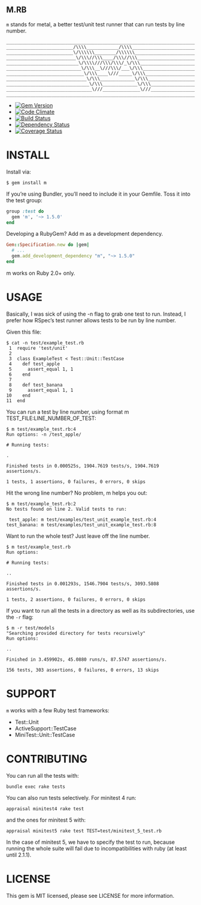 M.RB
----

`m` stands for metal, a better test/unit test runner that can run tests by line number.

    ________________________________________________________________________________
    _________________________/\\\\____________/\\\\_________________________________
    _________________________\/\\\\\\________/\\\\\\________________________________
    __________________________\/\\\//\\\____/\\\//\\\_______________________________
    ___________________________\/\\\\///\\\/\\\/_\/\\\______________________________
    ____________________________\/\\\__\///\\\/___\/\\\_____________________________
    _____________________________\/\\\____\///_____\/\\\____________________________
    ______________________________\/\\\_____________\/\\\___________________________
    _______________________________\/\\\_____________\/\\\__________________________
    ________________________________\///______________\///__________________________
    ________________________________________________________________________________


  - [![Gem Version](https://badge.fury.io/rb/m.png)](https://rubygems.org/gems/m)
  - [![Code Climate](https://codeclimate.com/github/qrush/m.png)](https://codeclimate.com/github/qrush/m)
  - [![Build Status](https://travis-ci.org/qrush/m.png)](https://travis-ci.org/qrush/m)
  - [![Dependency Status](https://gemnasium.com/qrush/m.png)](https://gemnasium.com/qrush/m)
  - [![Coverage Status](https://coveralls.io/repos/qrush/m/badge.png?branch=master)](https://coveralls.io/r/qrush/m)


INSTALL
=======

Install via:


    $ gem install m


If you’re using Bundler, you’ll need to include it in your Gemfile. Toss it into the test group:

``` ruby
group :test do
  gem 'm', '~> 1.5.0'
end
```

Developing a RubyGem? Add m as a development dependency.


``` ruby
Gem::Specification.new do |gem|
  # ...
  gem.add_development_dependency "m", "~> 1.5.0"
end
```

m works on Ruby 2.0+ only.


USAGE
=====

Basically, I was sick of using the -n flag to grab one test to run. Instead, I prefer how RSpec’s test runner allows tests to be run by line number.

Given this file:


    $ cat -n test/example_test.rb
     1  require 'test/unit'
     2
     3  class ExampleTest < Test::Unit::TestCase
     4    def test_apple
     5      assert_equal 1, 1
     6    end
     7
     8    def test_banana
     9      assert_equal 1, 1
    10    end
    11  end


You can run a test by line number, using format m TEST_FILE:LINE_NUMBER_OF_TEST:


    $ m test/example_test.rb:4
    Run options: -n /test_apple/

    # Running tests:

    .

    Finished tests in 0.000525s, 1904.7619 tests/s, 1904.7619 assertions/s.

    1 tests, 1 assertions, 0 failures, 0 errors, 0 skips


Hit the wrong line number? No problem, m helps you out:


    $ m test/example_test.rb:2
    No tests found on line 2. Valid tests to run:

     test_apple: m test/examples/test_unit_example_test.rb:4
    test_banana: m test/examples/test_unit_example_test.rb:8


Want to run the whole test? Just leave off the line number.


    $ m test/example_test.rb
    Run options:

    # Running tests:

    ..

    Finished tests in 0.001293s, 1546.7904 tests/s, 3093.5808 assertions/s.

    1 tests, 2 assertions, 0 failures, 0 errors, 0 skips

If you want to run all the tests in a directory as well as its subdirectories, use the `-r` flag:

    $ m -r test/models
    "Searching provided directory for tests recursively"
    Run options:

    ..

    Finished in 3.459902s, 45.0880 runs/s, 87.5747 assertions/s.

    156 tests, 303 assertions, 0 failures, 0 errors, 13 skips


SUPPORT
=======

`m` works with a few Ruby test frameworks:

  - Test::Unit
  - ActiveSupport::TestCase
  - MiniTest::Unit::TestCase


CONTRIBUTING
============

You can run all the tests with:

    bundle exec rake tests

You can also run tests selectively. For minitest 4 run:

    appraisal minitest4 rake test

and the ones for minitest 5 with:

    appraisal minitest5 rake test TEST=test/minitest_5_test.rb

In the case of minitest 5, we have to specify the test to run, because running
the whole suite will fail due to incompatibilities with ruby (at least until
2.1.1).


LICENSE
=======

This gem is MIT licensed, please see LICENSE for more information.

